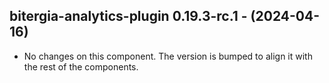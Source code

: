  ## bitergia-analytics-plugin 0.19.3-rc.1 - (2024-04-16)
  
  * No changes on this component. The version is bumped to align it
    with the rest of the components.
